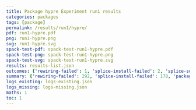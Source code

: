```yaml
---
title: Package hypre Experiment run1 results
categories: packages
tags: [package]
permalink: /results/run1/hypre/
pdf: run1-hypre.pdf
png: run1-hypre.png
svg: run1-hypre.svg
spack-test-pdf: spack-test-run1-hypre.pdf
spack-test-png: spack-test-run1-hypre.png
spack-test-svg: spack-test-run1-hypre.svg
results: results-list.json
outcomes: {'rewiring-failed': 1, 'splice-install-failed': 2, 'splice-success': 3, 'package-install-failed': 4}
summary: {'rewiring-failed': 292, 'splice-install-failed': 178, 'package-install-failed': 17, 'splice-success': 10, 'success-no-prediction': 0, 'predictions': {'spack-test': 10}, 'no-results-generated': 12, 'results-generated': 32, 'total-runs': 44}
logs_existing: logs-existing.json
logs_missing: logs-missing.json
maths: 1
toc: 1
---
```

